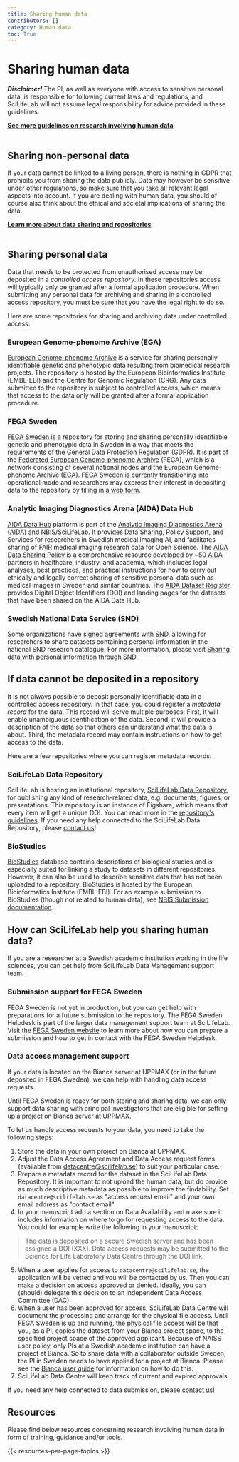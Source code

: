 ```yaml
---
title: Sharing human data
contributors: []
category: Human data
toc: True
---
```


# Sharing human data

<div class="alert alert-warning" role="alert">
  <B><I>Disclaimer!</I></B> The PI, as well as everyone with access to sensitive personal data, is responsible for following current laws and regulations, and SciLifeLab will not assume legal responsibility for advice provided in these guidelines.
</div>

<a href="/topics/research-involving-human-data"><b>See more guidelines on research involving human data <i class="bi bi-arrow-right-square-fill"></i></b></a>
<br/><br/>


## Sharing non-personal data

If your data cannot be linked to a living person, there is nothing in GDPR that prohibits you from sharing the data publicly. Data may however be sensitive under other regulations, so make sure that you take all relevant legal aspects into account. If you are dealing with human data, you should of course also think about the ethical and societal implications of sharing the data.

<a href="/data-life-cycle/share/"><b>Learn more about data sharing and repositories <i class="bi bi-arrow-right-square-fill"></i></b></a>
<br/><br/>


## Sharing personal data

Data that needs to be protected from unauthorised access may be deposited in a *controlled access repository*. In these repositories access will typically only be granted after a formal application procedure. When submitting any personal data for archiving and sharing in a controlled access repository, you must be sure that you have the legal right to do so.

Here are some repositories for sharing and archiving data under controlled access:

### European Genome-phenome Archive (EGA)
[European Genome-phenome Archive](https://ega-archive.org) is a service for sharing personally identifiable genetic and phenotypic data resulting from biomedical research projects. The repository is hosted by the European Bioinformatics Institute (EMBL-EBI) and the Centre for Genomic Regulation (CRG). Any data submitted to the repository is subject to controlled access, which means that access to the data only will be granted after a formal application procedure.

### FEGA Sweden
[FEGA Sweden](https://fega.nbis.se/) is a repository for storing and sharing personally identifiable genetic and phenotypic data in Sweden in a way that meets the requirements of the General Data Protection Regulation (GDPR). It is part of the [Federated European Genome-phenome Archive](https://ega-archive.org/about/projects-and-funders/federated-ega/) (FEGA), which is a network consisting of several national nodes and the European Genome-phenome Archive (EGA). FEGA Sweden is currently transitioning into operational mode and researchers may express their interest in depositing data to the repository by filling in [a web form](https://fega.nbis.se/submission/submission-request.html).


### Analytic Imaging Diagnostics Arena (AIDA) Data Hub
[AIDA Data Hub](https://datahub.aida.scilifelab.se/) platform is part of the [Analytic Imaging Diagnostics Arena (AIDA)](https://medtech4health.se/aida/) and NBIS/SciLifeLab. It provides Data Sharing, Policy Support, and Services for researchers in Swedish medical imaging AI, and facilitates sharing of FAIR medical imaging research data for Open Science. The [AIDA Data Sharing Policy](https://datahub.aida.scilifelab.se/sharing/) is a comprehensive resource developed by ~50 AIDA partners in healthcare, industry, and academia, which includes legal analyses, best practices, and practical instructions for how to carry out ethically and legally correct sharing of sensitive personal data such as medical images in Sweden and similar countries. The [AIDA Dataset Register](https://datahub.aida.scilifelab.se/datasets/) provides Digital Object Identifiers (DOI) and landing pages for the datasets that have been shared on the AIDA Data Hub.

### Swedish National Data Service (SND)

Some organizations have signed agreements with SND, allowing for researchers to share datasets containing personal information in the national SND research catalogue. For more information, please visit [Sharing data with personal information through SND](https://snd.se/en/describe-share-data/share-data-step-step/1-preparations/sharing-data-personal-information). 

## If data cannot be deposited in a repository

It is not always possible to deposit personally identifiable data in a controlled access repository. In that case, you could register a *metadata record* for the data. This record will serve multiple purposes: First, it will enable unambiguous identification of the data. Second, it will provide a description of the data so that others can understand what the data is about. Third, the metadata record may contain instructions on how to get access to the data.

Here are a few repositories where you can register metadata records:

### SciLifeLab Data Repository
SciLifeLab is hosting an institutional repository, [SciLifeLab Data Repository](https://figshare.scilifelab.se), for publishing any kind of research-related data, e.g. documents, figures, or presentations. This repository is an instance of Figshare, which means that every item will get a unique DOI. You can read more in the [repository's guidelines](https://www.scilifelab.se/data/repository). If you need any help connected to the SciLifeLab Data Repository, please [contact us](../../contact/)!

### BioStudies
[BioStudies](https://www.ebi.ac.uk/biostudies/) database contains descriptions of biological studies and is especially suited for linking a study to datasets in different repositories. However, it can also be used to describe sensitive data that has not been uploaded to a repository. BioStudies is hosted by the European Bioinformatics Institute (EMBL-EBI). For an example submission to BioStudies (though not related to human data), see [NBIS Submission documentation](https://github.com/NBISweden/data-submission-documentation/tree/main/BioStudies). 


## How can SciLifeLab help you sharing human data?

If you are a researcher at a Swedish academic institution working in the life sciences, you can get help from SciLifeLab Data Management support team.


### Submission support for FEGA Sweden

FEGA Sweden is not yet in production, but you can get help with preparations for a future submission to the repository. The FEGA Sweden Helpdesk is part of the larger data management support team at SciLifeLab. Visit the [FEGA Sweden website](https://fega.nbis.se) to learn more about how you can prepare a submission and how to get in contact with the FEGA Sweden Helpdesk.


### Data access management support

If your data is located on the Bianca server at UPPMAX (or in the future deposited in FEGA Sweden), we can help with handling data access requests.

<div class="alert alert-warning" role="alert">
Until FEGA Sweden is ready for both storing and sharing data, we can only support data sharing with principal investigators that are eligible for setting up a project on Bianca server at UPPMAX.
</div>

To let us handle access requests to your data, you need to take the following steps:

1. Store the data in your own project on Bianca at UPPMAX.
2. Adjust the Data Access Agreement and Data Access request forms (available from [datacentre@scilifelab.se](mailto:datacentre@scilifelab.se)) to suit your particular case.
3. Prepare a metadata record for the dataset in the SciLifeLab Data Repository. It is important to not upload the human data, but do provide as much descriptive metadata as possible to improve the findability. Set `datacentre@scilifelab.se` as "access request email" and your own email address as "contact email".
4. In your manuscript add a section on Data Availability and make sure it includes information on where to go for requesting access to the data. You could for example write the following in your manuscript:
> The data is deposited on a secure Swedish server and has been assigned a DOI (XXX). Data access requests may be submitted to the Science for Life Laboratory Data Centre through the DOI link.
5. When a user applies for access to `datacentre@scilifelab.se`, the application will be vetted and you will be contacted by us. Then you can make a decision on access approved or denied. Ideally, you can (should) delegate this decision to an independent Data Access Committee (DAC).
6. When a user has been approved for access, SciLifeLab Data Centre will document the processing and arrange for the physical file access. Until FEGA Sweden is up and running, the physical file access will be that you, as a PI, copies the dataset from your Bianca project space, to the specified project space of the approved applicant. Because of NAISS user policy, only PIs at a Swedish academic institution can have a project at Bianca. So to share data with a collaborator outside Sweden, the PI in Sweden needs to have applied for a project at Bianca. Please see the [Bianca user guide](https://docs.uppmax.uu.se/cluster_guides/bianca/) for information on how to do this.
7. SciLifeLab Data Centre will keep track of current and expired approvals.

If you need any help connected to data submission, please [contact us](../../contact/)!

## Resources
Please find below resources concerning research involving human data in form of training, guidance and/or tools.

{{< resources-per-page-topics >}}
